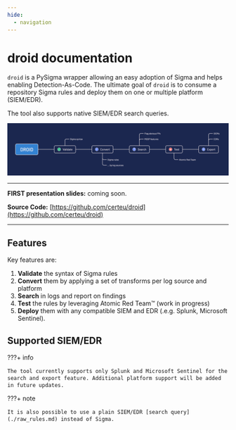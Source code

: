 ```yaml
---
hide:
  - navigation
---
```


# droid documentation

`droid` is a PySigma wrapper allowing an easy adoption of Sigma and helps enabling Detection-As-Code. The ultimate goal of `droid` is to consume a repository Sigma rules and deploy them on one or multiple platform (SIEM/EDR).

The tool also supports native SIEM/EDR search queries.

![droid workflow](./resources/droid_workflow.png)

---

**FIRST presentation slides:** coming soon.

**Source Code:** [https://github.com/certeu/droid](https://github.com/certeu/droid)

---

## Features

Key features are:

1. **Validate** the syntax of Sigma rules
2. **Convert** them by applying a set of transforms per log source and platform
3. **Search** in logs and report on findings
4. **Test** the rules by leveraging Atomic Red Team™ (work in progress)
5. **Deploy** them with any compatible SIEM and EDR (.e.g. Splunk, Microsoft Sentinel).

[droid]: https://github.com/certeu/droid

## Supported SIEM/EDR


???+ info

    The tool currently supports only Splunk and Microsoft Sentinel for the search and export feature. Additional platform support will be added in future updates.

???+ note

    It is also possible to use a plain SIEM/EDR [search query](./raw_rules.md) instead of Sigma.